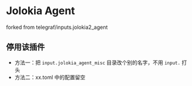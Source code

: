 # Jolokia Agent

forked from telegraf/inputs.jolokia2_agent

## 停用该插件

- 方法一：把 `input.jolokia_agent_misc` 目录改个别的名字，不用 `input.` 打头
- 方法二：xx.toml 中的配置留空